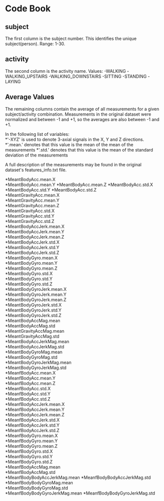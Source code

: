 # Code Book

## subject
The first column is the subject number.  This identifies the unique subject(person). Range: 1-30.

## activity
The second column is the activity name. Values:
-WALKING
-WALKING_UPSTAIRS
-WALKING_DOWNSTAIRS
-SITTING
-STANDING
-LAYING

## Average Values
The remaining columns contain the average of all measurements for a given subject/activity combination.  Measurements in the original dataset were normalized and between -1 and +1, so the averages are also between -1 and +1.

In the following list of variables:  
*'-XYZ' is used to denote 3-axial signals in the X, Y and Z directions.
*'.mean.' denotes that this value is the mean of the mean of the measurements
*'.std.' denotes that this value is the mean of the standard deviation of the measurements

A full description of the measurements may be found in the original dataset's features_info.txt file.

*MeantBodyAcc.mean.X          
*MeantBodyAcc.mean.Y
*MeantBodyAcc.mean.Z
*MeantBodyAcc.std.X           
*MeantBodyAcc.std.Y
*MeantBodyAcc.std.Z            
*MeantGravityAcc.mean.X       
 *MeantGravityAcc.mean.Y        
 *MeantGravityAcc.mean.Z        
 *MeantGravityAcc.std.X        
 *MeantGravityAcc.std.Y         
 *MeantGravityAcc.std.Z        
 *MeantBodyAccJerk.mean.X      
 *MeantBodyAccJerk.mean.Y       
 *MeantBodyAccJerk.mean.Z       
 *MeantBodyAccJerk.std.X       
 *MeantBodyAccJerk.std.Y       
  *MeantBodyAccJerk.std.Z        
  *MeantBodyGyro.mean.X         
 *MeantBodyGyro.mean.Y          
 *MeantBodyGyro.mean.Z          
 *MeantBodyGyro.std.X          
 *MeantBodyGyro.std.Y           
 *MeantBodyGyro.std.Z           
 *MeantBodyGyroJerk.mean.X     
 *MeantBodyGyroJerk.mean.Y      
 *MeantBodyGyroJerk.mean.Z      
 *MeantBodyGyroJerk.std.X      
 *MeantBodyGyroJerk.std.Y       
 *MeantBodyGyroJerk.std.Z       
 *MeantBodyAccMag.mean         
 *MeantBodyAccMag.std           
 *MeantGravityAccMag.mean       
 *MeantGravityAccMag.std       
 *MeantBodyAccJerkMag.mean      
 *MeantBodyAccJerkMag.std       
 *MeantBodyGyroMag.mean        
 *MeantBodyGyroMag.std          
 *MeantBodyGyroJerkMag.mean     
 *MeantBodyGyroJerkMag.std     
 *MeanfBodyAcc.mean.X           
 *MeanfBodyAcc.mean.Y           
 *MeanfBodyAcc.mean.Z          
 *MeanfBodyAcc.std.X            
 *MeanfBodyAcc.std.Y            
 *MeanfBodyAcc.std.Z           
 *MeanfBodyAccJerk.mean.X       
 *MeanfBodyAccJerk.mean.Y       
 *MeanfBodyAccJerk.mean.Z      
 *MeanfBodyAccJerk.std.X        
 *MeanfBodyAccJerk.std.Y        
 *MeanfBodyAccJerk.std.Z       
 *MeanfBodyGyro.mean.X          
 *MeanfBodyGyro.mean.Y          
 *MeanfBodyGyro.mean.Z         
 *MeanfBodyGyro.std.X           
 *MeanfBodyGyro.std.Y           
 *MeanfBodyGyro.std.Z          
 *MeanfBodyAccMag.mean          
 *MeanfBodyAccMag.std           
 *MeanfBodyBodyAccJerkMag.mean
 *MeanfBodyBodyAccJerkMag.std   
*MeanfBodyBodyGyroMag.mean     
*MeanfBodyBodyGyroMag.std     
 *MeanfBodyBodyGyroJerkMag.mean
 *MeanfBodyBodyGyroJerkMag.std
